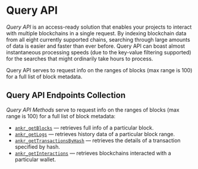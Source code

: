 # Query API

_Query API_ is an access-ready solution that enables your projects to interact with multiple blockchains in a single request. By indexing blockchain data from all eight currently supported chains, searching through large amounts of data is easier and faster than ever before. Query API can boast almost instantaneous processing speeds (due to the key-value filtering supported) for the searches that might ordinarily take hours to process. 

Query API serves to request info on the ranges of blocks (max range is 100) for a full list of block metadata.

## Query API Endpoints Collection

_Query API Methods_ serve to request info on the ranges of blocks (max range is 100) for a full list of block metadata:

  * [`ankr_getBlocks`](/advanced-api/query-endpoints/get-blocks/) — retrieves full info of a particular block.
  * [`ankr_getLogs`](/advanced-api/query-endpoints/get-logs/) — retrieves history data of a particular block range.
  * [`ankr_getTransactionsByHash`](/advanced-api/query-endpoints/get-transactions-by-hash/) — retrieves the details of a transaction specified by hash.
  * [`ankr_getInteractions`](/advanced-api/query-endpoints/get-interactions/) — retrieves blockchains interacted with a particular wallet.